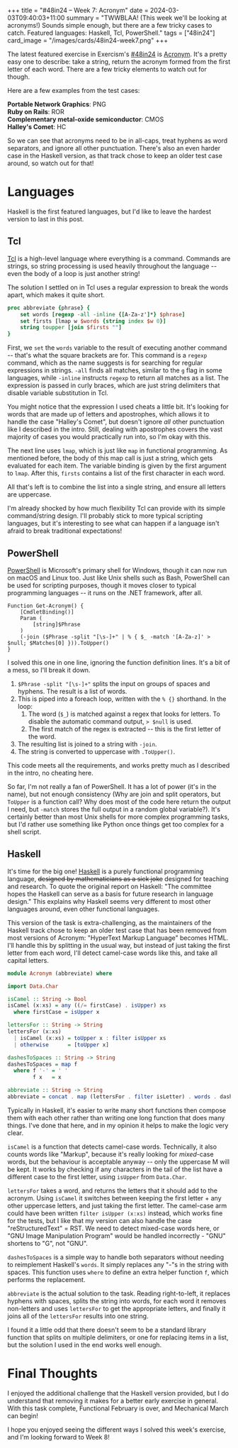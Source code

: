 +++
title = "#48in24 – Week 7: Acronym"
date = 2024-03-03T09:40:03+11:00
summary = "TWWBLAA! (This week we'll be looking at acronyms!) Sounds simple enough, but there are a few tricky cases to catch. Featured languages: Haskell, Tcl, PowerShell."
tags = ["48in24"]
card_image = "/images/cards/48in24-week7.png"
+++

The latest featured exercise in Exercism's [#48in24](https://exercism.org/challenges/48in24) is [Acronym](https://exercism.org/exercises/acronym). It's a pretty easy one to describe: take a string, return the acronym formed from the first letter of each word. There are a few tricky elements to watch out for though.

Here are a few examples from the test cases:

**Portable Network Graphics**: PNG \
**Ruby on Rails**: ROR \
**Complementary metal-oxide semiconductor**: CMOS \
**Halley's Comet**: HC

So we can see that acronyms need to be in all-caps, treat hyphens as word separators, and ignore all other punctuation. There's also an even harder case in the Haskell version, as that track chose to keep an older test case around, so watch out for that!

# Languages

Haskell is the first featured languages, but I'd like to leave the hardest version to last in this post.

## Tcl

[Tcl](https://www.tcl.tk/) is a high-level language where everything is a command. Commands are strings, so string processing is used heavily throughout the language -- even the body of a loop is just another string!

The solution I settled on in Tcl uses a regular expression to break the words apart, which makes it quite short.

```tcl
proc abbreviate {phrase} {
    set words [regexp -all -inline {[A-Za-z']*} $phrase]
    set firsts [lmap w $words {string index $w 0}]
    string toupper [join $firsts ""]
}
```

First, we `set` the `words` variable to the result of executing another command -- that's what the square brackets are for. This command is a `regexp` command, which as the name suggests is for searching for regular expressions in strings. `-all` finds all matches, similar to the `g` flag in some languages, while `-inline` instructs `regexp` to return all matches as a list. The expression is passed in curly braces, which are just string delimiters that disable variable substitution in Tcl.

You might notice that the expression I used cheats a little bit. It's looking for words that are made up of letters and apostrophes, which allows it to handle the case "Halley's Comet", but doesn't ignore *all* other punctuation like I described in the intro. Still, dealing with apostrophes covers the vast majority of cases you would practically run into, so I'm okay with this.

The next line uses `lmap`, which is just like `map` in functional programming. As mentioned before, the body of this map call is just a string, which gets evaluated for each item. The variable binding is given by the first argument to `lmap`. After this, `firsts` contains a list of the first character in each word.

All that's left is to combine the list into a single string, and ensure all letters are uppercase.

I'm already shocked by how much flexibility Tcl can provide with its simple command/string design. I'll probably stick to more typical scripting languages, but it's interesting to see what can happen if a language isn't afraid to break traditional expectations!

## PowerShell

[PowerShell](https://github.com/PowerShell/PowerShell) is Microsoft's primary shell for Windows, though it can now run on macOS and Linux too. Just like Unix shells such as Bash, PowerShell can be used for scripting purposes, though it moves closer to typical programming languages -- it runs on the .NET framework, after all.

```pwsh
Function Get-Acronym() {
    [CmdletBinding()]
    Param (
        [string]$Phrase
    )
    (-join ($Phrase -split "[\s-]+" | % { $_ -match '[A-Za-z]' > $null; $Matches[0] })).ToUpper()
}
```

I solved this one in one line, ignoring the function definition lines. It's a bit of a mess, so I'll break it down.

1. `$Phrase -split "[\s-]+"` splits the input on groups of spaces and hyphens. The result is a list of words.
2. This is piped into a foreach loop, written with the `% {}` shorthand. In the loop:
    1. The word (`$_`) is matched against a regex that looks for letters. To disable the automatic command output, `> $null` is used.
    2. The first match of the regex is extracted -- this is the first letter of the word.
3. The resulting list is joined to a string with `-join`.
4. The string is converted to uppercase with `.ToUpper()`.

This code meets all the requirements, and works pretty much as I described in the intro, no cheating here.

So far, I'm not really a fan of PowerShell. It has a lot of power (it's in the name), but not enough consistency (Why are join and split operators, but `ToUpper` is a function call? Why does most of the code here return the output I need, but `-match` stores the full output in a random global variable?). It's certainly better than most Unix shells for more complex programming tasks, but I'd rather use something like Python once things get too complex for a shell script.

## Haskell

It's time for the big one! [Haskell](https://www.haskell.org/) is a purely functional programming language, ~~designed by mathematicians as a sick joke~~ designed for teaching and research. To quote the original report on Haskell: "The committee hopes the Haskell can serve as a basis for future research in language design." This explains why Haskell seems very different to most other languages around, even other functional languages.

This version of the task is extra-challenging, as the maintainers of the Haskell track chose to keep an older test case that has been removed from most versions of Acronym: "HyperText Markup Language" becomes HTML. I'll handle this by splitting in the usual way, but instead of just taking the first letter from each word, I'll detect camel-case words like this, and take all capital letters.

```hs
module Acronym (abbreviate) where

import Data.Char

isCamel :: String -> Bool
isCamel (x:xs) = any ((/= firstCase) . isUpper) xs
  where firstCase = isUpper x

lettersFor :: String -> String
lettersFor (x:xs)
  | isCamel (x:xs) = toUpper x : filter isUpper xs
  | otherwise      = [toUpper x]

dashesToSpaces :: String -> String
dashesToSpaces = map f
  where f '-' = ' '
        f x   = x

abbreviate :: String -> String
abbreviate = concat . map (lettersFor . filter isLetter) . words . dashesToSpaces
```

Typically in Haskell, it's easier to write many short functions then compose them with each other rather than writing one long function that does many things. I've done that here, and in my opinion it helps to make the logic very clear.

`isCamel` is a function that detects camel-case words. Technically, it also counts words like "Markup", because it's really looking for *mixed*-case words, but the behaviour is acceptable anyway -- only the uppercase M will be kept. It works by checking if any characters in the tail of the list have a different case to the first letter, using `isUpper` from `Data.Char`.

`lettersFor` takes a word, and returns the letters that it should add to the acronym. Using `isCamel` it switches between keeping the first letter + any other uppercase letters, and just taking the first letter. The camel-case arm could have been written `filter isUpper (x:xs)` instead, which works fine for the tests, but I like that my version can also handle the case "reStructuredText" = RST. We need to detect mixed-case words here, or "GNU Image Manipulation Program" would be handled incorrectly - "GNU" shortens to "G", not "GNU".

`dashesToSpaces` is a simple way to handle both separators without needing to reimplement Haskell's `words`. It simply replaces any "-"s in the string with spaces. This function uses `where` to define an extra helper function `f`, which performs the replacement.

`abbreviate` is the actual solution to the task. Reading right-to-left, it replaces hyphens with spaces, splits the string into words, for each word it removes non-letters and uses `lettersFor` to get the appropriate letters, and finally it joins all of the `lettersFor` results into one string.

I found it a little odd that there doesn't seem to be a standard library function that splits on multiple delimiters, or one for replacing items in a list, but the solution I used in the end works well enough.

# Final Thoughts

I enjoyed the additional challenge that the Haskell version provided, but I do understand that removing it makes for a better early exercise in general. With this task complete, Functional February is over, and Mechanical March can begin!

I hope you enjoyed seeing the different ways I solved this week's exercise, and I'm looking forward to Week 8!
